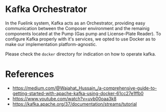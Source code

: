 # Kafka Orchestrator

In the Fuelink system, Kafka acts as an Orchestrator, providing easy communication between the Composer environment and the remainig components located at the Pump (Gas pump and License-Plate Reader). To configure Kafka properly with it's services, we opted to use Docker as to make our implementation platform-agnostic.

Please check the `docker` directory for indication on how to operate kafka.

# References

* https://medium.com/@Wajahat_Hussain_/a-comprehensive-guide-to-getting-started-with-apache-kafka-using-docker-61cc27e1ffb0
* https://www.youtube.com/watch?v=uvb00oaa3k8
* https://kafka.apache.org/37/documentation/streams/tutorial
